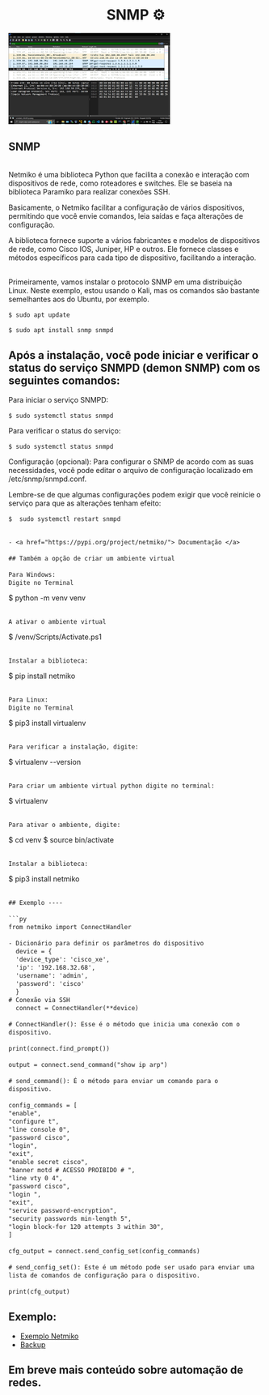 <h1 align ="center"> SNMP ⚙</h1>

<img src="https://github.com/RAFAELSILVASALES/SNMP/blob/main/5028774381807053853.jpg" width="320">

## SNMP

<br/>
Netmiko é uma biblioteca Python que facilita a conexão e interação com dispositivos de rede, como roteadores e switches. Ele se baseia na biblioteca Paramiko para realizar conexões SSH.

Basicamente, o Netmiko facilitar a configuração de vários dispositivos, permitindo que você envie comandos, leia saídas e faça alterações de configuração.

A biblioteca fornece suporte a vários fabricantes e modelos de dispositivos de rede, como Cisco IOS, Juniper, HP e outros. Ele fornece classes e métodos específicos para cada tipo de dispositivo, facilitando a interação.

<br/>
Primeiramente, vamos instalar o protocolo SNMP em uma distribuição Linux. Neste exemplo, estou usando o Kali, mas os comandos são bastante semelhantes aos do Ubuntu, por exemplo.


```
$ sudo apt update
```
```
$ sudo apt install snmp snmpd
```

## Após a instalação, você pode iniciar e verificar o status do serviço SNMPD (demon SNMP) com os seguintes comandos:

Para iniciar o serviço SNMPD:
```
$ sudo systemctl status snmpd
```

Para verificar o status do serviço:
```
$ sudo systemctl status snmpd
```

Configuração (opcional): Para configurar o SNMP de acordo com as suas necessidades, você pode editar o arquivo de configuração localizado em /etc/snmp/snmpd.conf.

Lembre-se de que algumas configurações podem exigir que você reinicie o serviço para que as alterações tenham efeito:
```
$  sudo systemctl restart snmpd
```

```

- <a href="https://pypi.org/project/netmiko/"> Documentação </a>

## Também a opção de criar um ambiente virtual

Para Windows:
Digite no Terminal

```
$ python -m venv   venv
```

A ativar o ambiente virtual

```
$ /venv/Scripts/Activate.ps1
```

Instalar a biblioteca:

```
$ pip install netmiko

```

Para Linux:
Digite no Terminal

```
$ pip3 install virtualenv
```

Para verificar a instalação, digite:

```
$ virtualenv --version
```

Para criar um ambiente virtual python digite no terminal:

```
$ virtualenv <venv>
```

Para ativar o ambiente, digite:

```
$ cd venv
$ source bin/activate

```

Instalar a biblioteca:

```
$ pip3 install netmiko

```

## Exemplo ----

```py
from netmiko import ConnectHandler

- Dicionário para definir os parâmetros do dispositivo
  device = {
  'device_type': 'cisco_xe',
  'ip': '192.168.32.68',
  'username': 'admin',
  'password': 'cisco'
  }
# Conexão via SSH
  connect = ConnectHandler(**device)

# ConnectHandler(): Esse é o método que inicia uma conexão com o dispositivo.

print(connect.find_prompt())

output = connect.send_command("show ip arp")

# send_command(): É o método para enviar um comando para o dispositivo.

config_commands = [
"enable",
"configure t",
"line console 0",
"password cisco",
"login",
"exit",
"enable secret cisco",
"banner motd # ACESSO PROIBIDO # ",
"line vty 0 4",
"password cisco",
"login ",
"exit",
"service password-encryption",
"security passwords min-length 5",
"login block-for 120 attempts 3 within 30",
]

cfg_output = connect.send_config_set(config_commands)

# send_config_set(): Este é um método pode ser usado para enviar uma lista de comandos de configuração para o dispositivo.

print(cfg_output)
```

## Exemplo:

- [Exemplo Netmiko](readme_ex.md)
- [Backup](https://github.com/RAFAELSILVASALES/network_automation/blob/main/readme_ex_backup.md)

## Em breve mais conteúdo sobre automação de redes.

##
